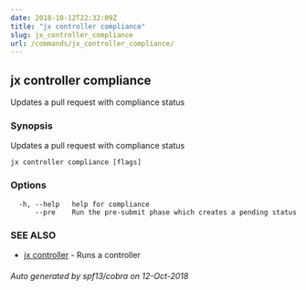 ```yaml
---
date: 2018-10-12T22:32:09Z
title: "jx controller compliance"
slug: jx_controller_compliance
url: /commands/jx_controller_compliance/
---
```

## jx controller compliance

Updates a pull request with compliance status

### Synopsis

Updates a pull request with compliance status

```
jx controller compliance [flags]
```

### Options

```
  -h, --help   help for compliance
      --pre    Run the pre-submit phase which creates a pending status
```

### SEE ALSO

* [jx controller](/commands/jx_controller/)	 - Runs a controller

###### Auto generated by spf13/cobra on 12-Oct-2018
